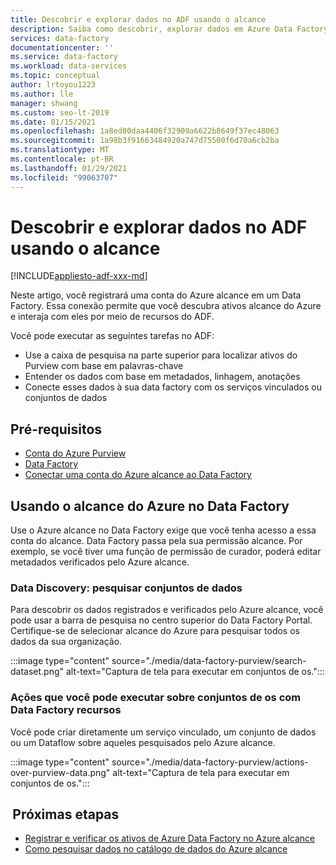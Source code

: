 ```yaml
---
title: Descobrir e explorar dados no ADF usando o alcance
description: Saiba como descobrir, explorar dados em Azure Data Factory usando o alcance
services: data-factory
documentationcenter: ''
ms.service: data-factory
ms.workload: data-services
ms.topic: conceptual
author: lrtoyou1223
ms.author: lle
manager: shwang
ms.custom: seo-lt-2019
ms.date: 01/15/2021
ms.openlocfilehash: 1a8ed80daa4406f32909a6622b8649f37ec48063
ms.sourcegitcommit: 1a98b3f91663484920a747d75500f6d70a6cb2ba
ms.translationtype: MT
ms.contentlocale: pt-BR
ms.lasthandoff: 01/29/2021
ms.locfileid: "99063707"
---
```

# <a name="discover-and-explore-data-in-adf-using-purview"></a>Descobrir e explorar dados no ADF usando o alcance

[!INCLUDE[appliesto-adf-xxx-md](includes/appliesto-adf-xxx-md.md)]

Neste artigo, você registrará uma conta do Azure alcance em um Data Factory. Essa conexão permite que você descubra ativos alcance do Azure e interaja com eles por meio de recursos do ADF. 

Você pode executar as seguintes tarefas no ADF: 
- Use a caixa de pesquisa na parte superior para localizar ativos do Purview com base em palavras-chave 
- Entender os dados com base em metadados, linhagem, anotações 
- Conecte esses dados à sua data factory com os serviços vinculados ou conjuntos de dados 

## <a name="prerequisites"></a>Pré-requisitos 
- [Conta do Azure Purview](../purview/create-catalog-portal.md) 
- [Data Factory](./quickstart-create-data-factory-portal.md) 
- [Conectar uma conta do Azure alcance ao Data Factory](./connect-data-factory-to-azure-purview.md) 

## <a name="using-azure-purview-in-data-factory"></a>Usando o alcance do Azure no Data Factory 

Use o Azure alcance no Data Factory exige que você tenha acesso a essa conta do alcance. Data Factory passa pela sua permissão alcance. Por exemplo, se você tiver uma função de permissão de curador, poderá editar metadados verificados pelo Azure alcance. 

### <a name="data-discovery-search-datasets"></a>Data Discovery: pesquisar conjuntos de dados 

Para descobrir os dados registrados e verificados pelo Azure alcance, você pode usar a barra de pesquisa no centro superior do Data Factory Portal. Certifique-se de selecionar alcance do Azure para pesquisar todos os dados da sua organização. 

:::image type="content" source="./media/data-factory-purview/search-dataset.png" alt-text="Captura de tela para executar em conjuntos de os.":::

### <a name="actions-that-you-can-perform-over-datasets-with-data-factory-resources"></a>Ações que você pode executar sobre conjuntos de os com Data Factory recursos 
Você pode criar diretamente um serviço vinculado, um conjunto de dados ou um Dataflow sobre aqueles pesquisados pelo Azure alcance.

:::image type="content" source="./media/data-factory-purview/actions-over-purview-data.png" alt-text="Captura de tela para executar em conjuntos de os.":::

##  <a name="nextsteps"></a>Próximas etapas 

- [Registrar e verificar os ativos de Azure Data Factory no Azure alcance](../purview/register-scan-azure-synapse-analytics.md)
- [Como pesquisar dados no catálogo de dados do Azure alcance](../purview/how-to-search-catalog.md)